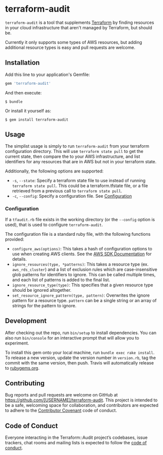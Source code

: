 # terraform-audit

`terraform-audit` is a tool that supplements [Terraform](https://www.terraform.io/) by finding resources in your cloud infrastructure that aren't managed
by Terraform, but should be.

Currently it only supports some types of AWS resources, but adding additional resource types is easy and pull requests are welcome.

## Installation

Add this line to your application's Gemfile:

```ruby
gem 'terraform-audit'
```

And then execute:

    $ bundle

Or install it yourself as:

    $ gem install terraform-audit

## Usage

The simplist usage is simply to run `terraform-audit` from your terraform configuration directory. This will use `terraform state pull` to get the current state, then compare the to your AWS infrastructure, and list
identifiers for any resources that are in AWS but not in your terraform state.

Additionally, the following options are supported:

* `-s`, `--state`: Specify a terraform state file to use instead of running `terraform state pull`. This could be a terraform.tfstate file, or a file retrieved from a previous call to `terraform state pull`.
* `-c`, `--config`: Specify a configuration file. See [Configuration](#configuration)

### Configuration

If a `tfaudit.rb` file exists in the working directory (or the `--config` option is used), that is used to configure `terraform-audit`.

The configuration file is a standard ruby file, with the following functions provided:

* `configure_aws(options)`: This takes a hash of configuration options to use when creating AWS clients. See the [AWS SDK Documentation](https://docs.aws.amazon.com/sdk-for-ruby/v3/developer-guide/setup-config.html) for details.
* `ignore_resources(type, *patterns)`: This takes a resource type (ex. `aws_rds_cluster`) and a list of exclusion rules which are case-insensitive glob patterns for identifiers to ignore. This can be called multiple times, and each list of patterns is added to the final list.
* `ignore_resource_type(type)`: This specifies that a given resource type should be ignored altogether.
* `set_resource_ignore_pattern(type, pattern)`: Overwrites the ignore pattern for a resource type. `pattern` can be a single string or an array of strings for the pattern to ignore.

## Development

After checking out the repo, run `bin/setup` to install dependencies. You can also run `bin/console` for an interactive prompt that will allow you to experiment.

To install this gem onto your local machine, run `bundle exec rake install`. To release a new version, update the version number in `version.rb`, tag the commit with the same version, then push. Travis will automatically release to [rubygems.org](https://rubygems.org).

## Contributing

Bug reports and pull requests are welcome on GitHub at https://github.com/[USERNAME]/terraform-audit. This project is intended to be a safe, welcoming space for collaboration, and contributors are expected to adhere to the [Contributor Covenant](https://contributor-covenant.org) code of conduct.

## Code of Conduct

Everyone interacting in the Terraform::Audit project’s codebases, issue trackers, chat rooms and mailing lists is expected to follow the [code of conduct](https://github.com/lucidsoftware/terraform-audit/blob/master/CODE_OF_CONDUCT.md).
